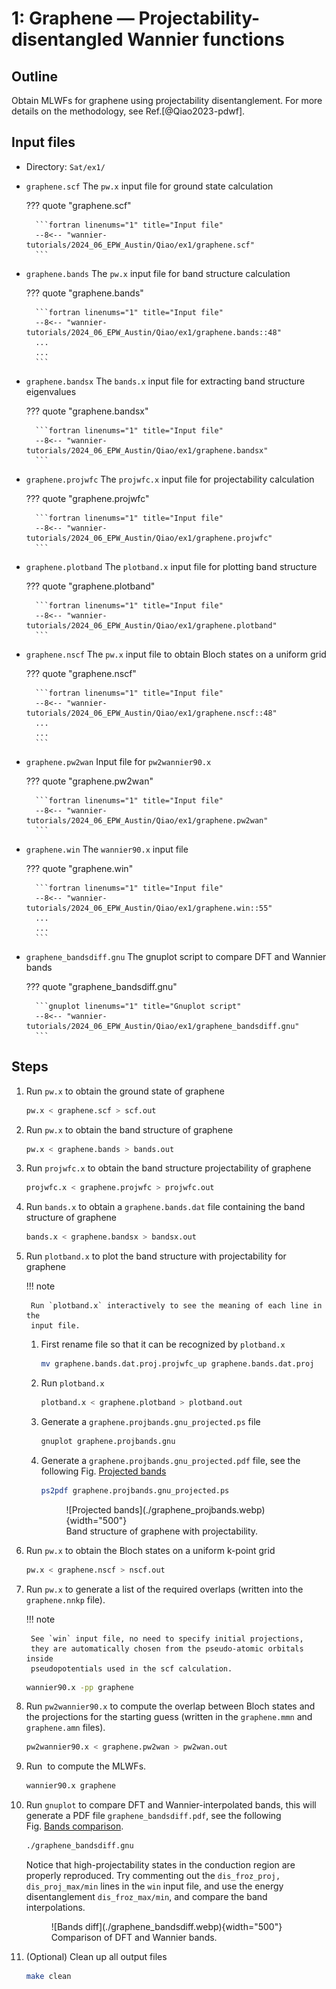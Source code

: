 # 1: Graphene — Projectability-disentangled Wannier functions

## Outline

Obtain MLWFs for graphene using projectability disentanglement. For more details
on the methodology, see Ref.[@Qiao2023-pdwf].

## Input files

- Directory: `Sat/ex1/`

- `graphene.scf` The `pw.x` input file for ground state calculation

    ??? quote "graphene.scf"

        ```fortran linenums="1" title="Input file"
        --8<-- "wannier-tutorials/2024_06_EPW_Austin/Qiao/ex1/graphene.scf"
        ```

- `graphene.bands` The `pw.x` input file for band structure calculation

    ??? quote "graphene.bands"

        ```fortran linenums="1" title="Input file"
        --8<-- "wannier-tutorials/2024_06_EPW_Austin/Qiao/ex1/graphene.bands::48"
        ...
        ...
        ```

- `graphene.bandsx` The `bands.x` input file for extracting band structure
    eigenvalues

    ??? quote "graphene.bandsx"

        ```fortran linenums="1" title="Input file"
        --8<-- "wannier-tutorials/2024_06_EPW_Austin/Qiao/ex1/graphene.bandsx"
        ```

- `graphene.projwfc` The `projwfc.x` input file for projectability calculation

    ??? quote "graphene.projwfc"

        ```fortran linenums="1" title="Input file"
        --8<-- "wannier-tutorials/2024_06_EPW_Austin/Qiao/ex1/graphene.projwfc"
        ```

- `graphene.plotband` The `plotband.x` input file for plotting
    band structure

    ??? quote "graphene.plotband"

        ```fortran linenums="1" title="Input file"
        --8<-- "wannier-tutorials/2024_06_EPW_Austin/Qiao/ex1/graphene.plotband"
        ```

- `graphene.nscf` The `pw.x` input file to obtain Bloch states on a
    uniform grid

    ??? quote "graphene.nscf"

        ```fortran linenums="1" title="Input file"
        --8<-- "wannier-tutorials/2024_06_EPW_Austin/Qiao/ex1/graphene.nscf::48"
        ...
        ...
        ```

- `graphene.pw2wan` Input file for `pw2wannier90.x`

    ??? quote "graphene.pw2wan"

        ```fortran linenums="1" title="Input file"
        --8<-- "wannier-tutorials/2024_06_EPW_Austin/Qiao/ex1/graphene.pw2wan"
        ```

- `graphene.win` The `wannier90.x` input file

    ??? quote "graphene.win"

        ```fortran linenums="1" title="Input file"
        --8<-- "wannier-tutorials/2024_06_EPW_Austin/Qiao/ex1/graphene.win::55"
        ...
        ...
        ```

- `graphene_bandsdiff.gnu` The gnuplot script to compare DFT and Wannier bands

    ??? quote "graphene_bandsdiff.gnu"

        ```gnuplot linenums="1" title="Gnuplot script"
        --8<-- "wannier-tutorials/2024_06_EPW_Austin/Qiao/ex1/graphene_bandsdiff.gnu"
        ```

## Steps

1. Run `pw.x` to obtain the ground state of graphene

    ```bash title="Terminal"
    pw.x < graphene.scf > scf.out
    ```

2. Run `pw.x` to obtain the band structure of graphene

    ```bash title="Terminal"
    pw.x < graphene.bands > bands.out
    ```

3. Run `projwfc.x` to obtain the band structure projectability of graphene

    ```bash title="Terminal"
    projwfc.x < graphene.projwfc > projwfc.out
    ```

4. Run `bands.x` to obtain a `graphene.bands.dat` file containing the
    band structure of graphene

    ```bash title="Terminal"
    bands.x < graphene.bandsx > bandsx.out
    ```

5. Run `plotband.x` to plot the band structure with projectability for
    graphene

    !!! note

        Run `plotband.x` interactively to see the meaning of each line in the
        input file.

    1. First rename file so that it can be recognized by `plotband.x`

        ```bash title="Terminal"
        mv graphene.bands.dat.proj.projwfc_up graphene.bands.dat.proj
        ```

    2. Run `plotband.x`

        ```bash title="Terminal"
        plotband.x < graphene.plotband > plotband.out
        ```

    3. Generate a `graphene.projbands.gnu_projected.ps` file

        ```bash title="Terminal"
        gnuplot graphene.projbands.gnu
        ```

    4. Generate a `graphene.projbands.gnu_projected.pdf` file, see the following
        Fig. [Projected bands](#fig:graphene_projbands)

        ```bash title="Terminal"
        ps2pdf graphene.projbands.gnu_projected.ps
        ```

        <figure markdown="span" id="fig:graphene_projbands">
        ![Projected bands](./graphene_projbands.webp){width="500"}
        <figcaption markdown="span">Band structure of graphene with projectability.
        </figcaption>
        </figure>

6. Run `pw.x` to obtain the Bloch states on a uniform k-point grid

    ```bash title="Terminal"
    pw.x < graphene.nscf > nscf.out
    ```

7. Run `pw.x` to generate a list of the required overlaps (written into the
    `graphene.nnkp` file).

    !!! note

        See `win` input file, no need to specify initial projections,
        they are automatically chosen from the pseudo-atomic orbitals inside
        pseudopotentials used in the scf calculation.

    ```bash title="Terminal"
    wannier90.x -pp graphene
    ```

8. Run `pw2wannier90.x` to compute the overlap between Bloch states and
    the projections for the starting guess (written in the
    `graphene.mmn` and `graphene.amn` files).

    ```bash title="Terminal"
    pw2wannier90.x < graphene.pw2wan > pw2wan.out
    ```

9. Run  to compute the MLWFs.

    ```bash title="Terminal"
    wannier90.x graphene
    ```

10. Run `gnuplot` to compare DFT and Wannier-interpolated bands, this
    will generate a PDF file `graphene_bandsdiff.pdf`, see the following
    Fig. [Bands comparison](#fig:graphene_bandsdiff).

    ```bash title="Terminal"
    ./graphene_bandsdiff.gnu
    ```

    Notice that high-projectability states in the conduction region are
    properly reproduced. Try commenting out the
    `dis_froz_proj, dis_proj_max/min` lines in the `win` input file, and
    use the energy disentanglement `dis_froz_max/min`, and compare the
    band interpolations.

    <figure markdown="span" id="fig:graphene_bandsdiff">
    ![Bands diff](./graphene_bandsdiff.webp){width="500"}
    <figcaption markdown="span">Comparison of DFT and Wannier bands.
    </figcaption>
    </figure>

11. (Optional) Clean up all output files

    ```bash title="Terminal"
    make clean
    ```
